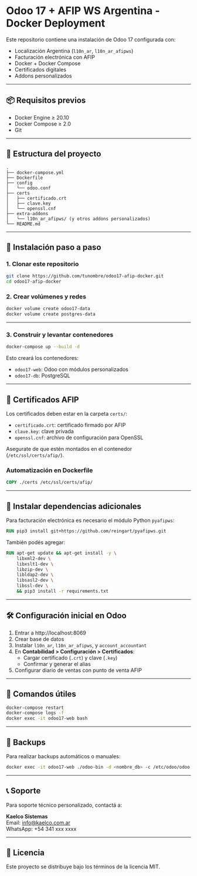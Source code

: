 # Odoo 17 + AFIP WS Argentina - Docker Deployment

Este repositorio contiene una instalación de Odoo 17 configurada con:

- Localización Argentina (`l10n_ar`, `l10n_ar_afipws`)
- Facturación electrónica con AFIP
- Docker + Docker Compose
- Certificados digitales
- Addons personalizados

---

## 📦 Requisitos previos

- Docker Engine ≥ 20.10
- Docker Compose ≥ 2.0
- Git

---

## 📁 Estructura del proyecto

```
.
├── docker-compose.yml
├── Dockerfile
├── config
│   └── odoo.conf
├── certs
│   ├── certificado.crt
│   ├── clave.key
│   └── openssl.cnf
├── extra-addons
│   └── l10n_ar_afipws/ (y otros addons personalizados)
└── README.md
```

---

## 🚀 Instalación paso a paso

### 1. Clonar este repositorio

```bash
git clone https://github.com/tunombre/odoo17-afip-docker.git
cd odoo17-afip-docker
```

### 2. Crear volúmenes y redes

```bash
docker volume create odoo17-data
docker volume create postgres-data
```

---

### 3. Construir y levantar contenedores

```bash
docker-compose up --build -d
```

Esto creará los contenedores:

- `odoo17-web`: Odoo con módulos personalizados
- `odoo17-db`: PostgreSQL

---

## 🧾 Certificados AFIP

Los certificados deben estar en la carpeta `certs/`:

- `certificado.crt`: certificado firmado por AFIP
- `clave.key`: clave privada
- `openssl.cnf`: archivo de configuración para OpenSSL

Asegurate de que estén montados en el contenedor (`/etc/ssl/certs/afip/`).

### Automatización en Dockerfile

```dockerfile
COPY ./certs /etc/ssl/certs/afip/
```

---

## 🧩 Instalar dependencias adicionales

Para facturación electrónica es necesario el módulo Python `pyafipws`:

```Dockerfile
RUN pip3 install git+https://github.com/reingart/pyafipws.git
```

También podés agregar:

```Dockerfile
RUN apt-get update && apt-get install -y \
    libxml2-dev \
    libxslt1-dev \
    libzip-dev \
    libldap2-dev \
    libsasl2-dev \
    libssl-dev \
    && pip3 install -r requirements.txt
```

---

## 🛠️ Configuración inicial en Odoo

1. Entrar a http://localhost:8069
2. Crear base de datos
3. Instalar `l10n_ar`, `l10n_ar_afipws`, y `account_accountant`
4. En **Contabilidad > Configuración > Certificados**:
   - Cargar certificado (`.crt`) y clave (`.key`)
   - Confirmar y generar el alias
5. Configurar diario de ventas con punto de venta AFIP

---

## 🔁 Comandos útiles

```bash
docker-compose restart
docker-compose logs -f
docker exec -it odoo17-web bash
```

---

## 📂 Backups

Para realizar backups automáticos o manuales:

```bash
docker exec -it odoo17-web ./odoo-bin -d <nombre_db> -c /etc/odoo/odoo.conf -r postgres -w <pass> --backup > backup.zip
```

---

## 📞 Soporte

Para soporte técnico personalizado, contactá a:

**Kaelco Sistemas**  
Email: info@kaelco.com.ar  
WhatsApp: +54 341 xxx xxxx

---

## 📝 Licencia

Este proyecto se distribuye bajo los términos de la licencia MIT.
